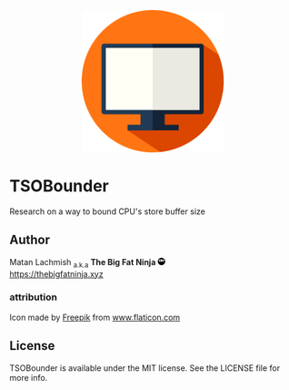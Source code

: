 <p align="center">
<img src="assets/TSOBounder.png?raw=true" alt="TSOBounder" width="250">
</p>

# TSOBounder
Research on a way to bound CPU's store buffer size

## Author

Matan Lachmish <sub>a.k.a</sub> <b>The Big Fat Ninja</b> <img src="assets/TheBigFatNinja.png?raw=true" alt="The Big Fat Ninja" width="13"><br>
https://thebigfatninja.xyz

### attribution

Icon made by <a title="Freepik" href="http://www.freepik.com">Freepik</a> from <a title="Flaticon" href="http://www.flaticon.com">www.flaticon.com</a>

## License

TSOBounder is available under the MIT license. See the LICENSE file for more info.
